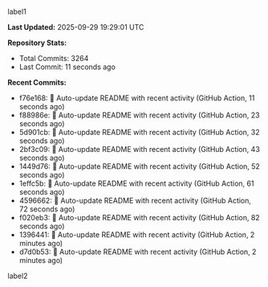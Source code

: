 
label1 
<!-- ACTIVITY_START -->
**Last Updated:** 2025-09-29 19:29:01 UTC

**Repository Stats:**
- Total Commits: 3264
- Last Commit: 11 seconds ago

**Recent Commits:**
- f76e168: 🤖 Auto-update README with recent activity (GitHub Action, 11 seconds ago)
- f88986e: 🤖 Auto-update README with recent activity (GitHub Action, 23 seconds ago)
- 5d901cb: 🤖 Auto-update README with recent activity (GitHub Action, 32 seconds ago)
- 2bf3c09: 🤖 Auto-update README with recent activity (GitHub Action, 43 seconds ago)
- 1449d76: 🤖 Auto-update README with recent activity (GitHub Action, 52 seconds ago)
- 1effc5b: 🤖 Auto-update README with recent activity (GitHub Action, 61 seconds ago)
- 4596662: 🤖 Auto-update README with recent activity (GitHub Action, 72 seconds ago)
- f020eb3: 🤖 Auto-update README with recent activity (GitHub Action, 82 seconds ago)
- 1396441: 🤖 Auto-update README with recent activity (GitHub Action, 2 minutes ago)
- d7d0b53: 🤖 Auto-update README with recent activity (GitHub Action, 2 minutes ago)
<!-- ACTIVITY_END -->

label2
